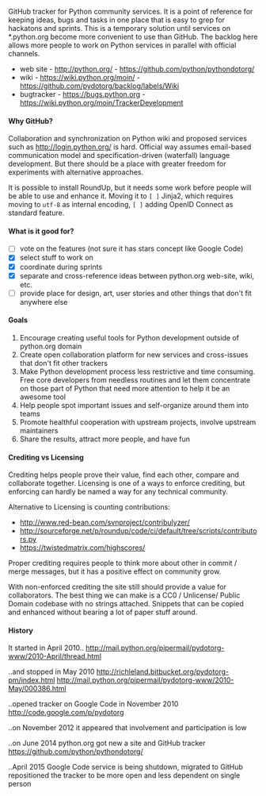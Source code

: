 GitHub tracker for Python community services. It is a point of reference for keeping ideas, bugs and tasks in one place that is easy to grep for hackatons and sprints. This is a temporary solution until services on *.python.org become more convenient to use than GitHub. The backlog here allows more people to work on Python services in parallel with official channels.

* web site - http://python.org/ - https://github.com/python/pythondotorg/
* wiki - https://wiki.python.org/moin/ - https://github.com/pydotorg/backlog/labels/Wiki
* bugtracker - https://bugs.python.org - https://wiki.python.org/moin/TrackerDevelopment

#### Why GitHub?

Collaboration and synchronization on Python wiki and proposed services such as http://login.python.org/ is hard. Official way assumes email-based communication model and specification-driven (waterfall) language development. But there should be a place with greater freedom for experiments with alternative approaches.

It is possible to install RoundUp, but it needs some work before people will be able to use and enhance it. Moving it to `[ ]` Jinja2, which requires moving to `utf-8` as internal encoding, `[ ]` adding OpenID Connect as standard feature.

#### What is it good for?

* [ ] vote on the features (not sure it has stars concept like Google Code)
* [x] select stuff to work on
* [x] coordinate during sprints
* [x] separate and cross-reference ideas between python.org web-site, wiki, etc.
* [ ] provide place for design, art, user stories and other things that don't fit anywhere else

#### Goals
  1. Encourage creating useful tools for Python development outside of python.org domain
  1. Create open collaboration platform for new services and cross-issues that don't fit other trackers
  1. Make Python development process less restrictive and time consuming. Free core developers from needless routines and let them concentrate on those part of Python that need more attention to help it be an awesome tool
  1. Help people spot important issues and self-organize around them into teams
  1. Promote healthful cooperation with upstream projects, involve upstream maintainers
  1. Share the results, attract more people, and have fun

#### Crediting vs Licensing

Crediting  helps people prove their value, find each other, compare and
collaborate together. Licensing is one of a ways to enforce crediting, but
enforcing can hardly be named a way for any technical community.

Alternative to Licensing is counting contributions:
 - http://www.red-bean.com/svnproject/contribulyzer/
 - http://sourceforge.net/p/roundup/code/ci/default/tree/scripts/contributors.py
 - https://twistedmatrix.com/highscores/

Proper crediting requires people to think more about other in commit / merge
messages, but it has a positive effect on community grow.
 
With non-enforced crediting the site still should provide a value for
collaborators. The best thing we can make is a CC0 / Unlicense/ Public Domain
codebase with no strings attached. Snippets that can be copied and enhanced
without bearing a lot of paper stuff around.

#### History

It started in April 2010..
http://mail.python.org/pipermail/pydotorg-www/2010-April/thread.html

..and stopped in May 2010
http://richleland.bitbucket.org/pydotorg-pm/index.html
http://mail.python.org/pipermail/pydotorg-www/2010-May/000386.html

..opened tracker on Google Code in November 2010
http://code.google.com/p/pydotorg

..on November 2012 it appeared that involvement and participation is low

..on June 2014 python.org got new a site and GitHub tracker
https://github.com/python/pythondotorg/

..April 2015 Google Code service is being shutdown, migrated to GitHub
repositioned the tracker to be more open and less dependent on single person
